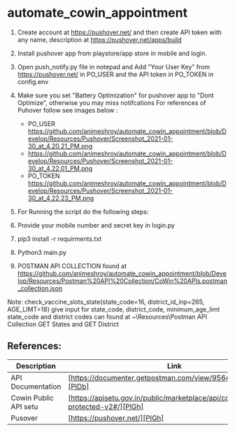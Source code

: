# automate_cowin_appointment
1. Create account at https://pushover.net/ and then create API token with any name, description at https://pushover.net/apps/build
2. Install pushover app from playstore/app store in mobile and login.
3. Open push_notify.py file in notepad and Add "Your User Key" from https://pushover.net/ in PO_USER and the API token in PO_TOKEN in config.env
4. Make sure you set "Battery Optimization" for pushover app to "Dont Optimize", otherwise you may miss notifcations
    For references of Puhover follow see images below : 
    - PO_USER https://github.com/animeshroy/automate_cowin_appointment/blob/Develop/Resources/Pushover/Screenshot_2021-01-30_at_4.20.21_PM.png
    - https://github.com/animeshroy/automate_cowin_appointment/blob/Develop/Resources/Pushover/Screenshot_2021-01-30_at_4.22.01_PM.png
    - PO_TOKEN https://github.com/animeshroy/automate_cowin_appointment/blob/Develop/Resources/Pushover/Screenshot_2021-01-30_at_4.22.23_PM.png

5. For Running the script do the following steps:
6. Provide your mobile number and secret key in login.py
7. pip3 install -r requirments.txt
8. Python3 main.py
9. POSTMAN API COLLECTION found at https://github.com/animeshroy/automate_cowin_appointment/blob/Develop/Resources/Postman%20API%20Collection/CoWin%20APIs.postman_collection.json

Note: check_vaccine_slots_state(state_code=16, district_id_inp=265, AGE_LIMT=18)
give input for state_code, district_code, minimum_age_limt
state_code and district codes can found at ~\Resources\Postman API Collection GET States and GET District

## References:

| Description | Link |
| ------ | ------ |
| API Documentation | [https://documenter.getpostman.com/view/9564387/TzRPip7u][PlDb] |
| Cowin Public API setu | [https://apisetu.gov.in/public/marketplace/api/cowin/cowin-protected-v2#/][PlGh] |
| Pusover | [https://pushover.net/][PlGh] |